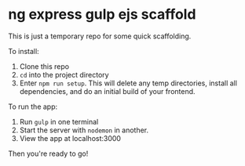 # ng express gulp ejs scaffold

This is just a temporary repo for some quick scaffolding.

To install:

1. Clone this repo
2. `cd` into the project directory
3. Enter `npm run setup`.  This will delete any temp directories, install all dependencies, and do an initial build of your frontend.

To run the app:

1. Run `gulp` in one terminal
2. Start the server with `nodemon` in another.
3. View the app at localhost:3000

Then you're ready to go!
